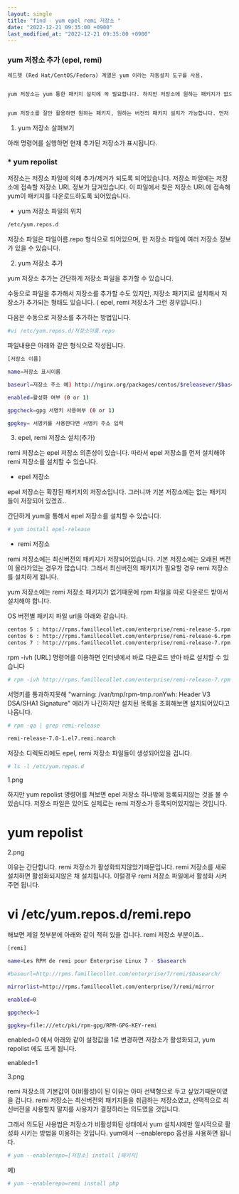 ```yaml
---
layout: single
title: "find - yum epel remi 저장소 "
date: "2022-12-21 09:35:00 +0900"
last_modified_at: "2022-12-21 09:35:00 +0900"
---
```



### yum 저장소 추가 (epel, remi)

````html
레드헷 (Red Hat/CentOS/Fedora) 계열은 yum 이라는 자동설치 도구를 사용.


yum 저장소는 yum 통한 패키지 설치에 꼭 필요합니다. 하지만 저장소에 원하는 패키지가 없으면 설치도 할 수 없습니다. 또한, 버전도 최신버전이 아닌 경우도 많습니다. 


yum 저장소를 잘만 활용하면 원하는 패키지, 원하는 버전의 패키지 설치가 가능합니다. 먼저 yum 저장소에 대해 살펴보고, epel, remi 저장소 추가 해보겠습니다.
````


1. yum 저장소 살펴보기

아래 명령어를 실행하면 현재 추가된 저장소가 표시됩니다.

### *  yum repolist


저장소는 저장소 파일에 의해 추가/제거가 되도록 되어있습니다. 저장소 파일에는 저장소에 접속할 저장소 URL 정보가 담겨있습니다. 이 파일에서 찾은 저장소 URL에 접속해 yum이 패키지를 다운로드하도록 되어있습니다.


* yum 저장소 파일의 위치

````bash
/etc/yum.repos.d
````


저장소 파일은 파일이름.repo 형식으로 되어있으며, 한 저장소 파일에 여러 저장소 정보가 있을 수 있습니다.


2. yum 저장소 추가

yum 저장소 추가는 간단하게 저장소 파일을 추가할 수 있습니다.

수동으로 파일을 추가해서 저장소를 추가할 수도 있지만, 저장소 패키지로 설치해서 저장소가 추가되는 형태도 있습니다. 
( epel, remi 저장소가 그런 경우입니다.)


다음은 수동으로 저장소를 추가하는 방법입니다. 

````bash
#vi /etc/yum.repos.d/저장소이름.repo
````

파일내용은 아래와 같은 형식으로 작성됩니다.

````bash
[저장소 이름]

name=저장소 표시이름

baseurl=저장소 주소 예) http://nginx.org/packages/centos/$releasever/$basearch/

enabled=활성화 여부 (0 or 1)

gpgcheck=gpg 서명키 사용여부 (0 or 1)

gpgkey= 서명키를 사용한다면 서명키 주소 입력
````




3. epel, remi 저장소 설치(추가)

remi 저장소는 epel 저장소 의존성이 있습니다. 따라서 epel 저장소를 먼저 설치해야 remi 저장소를 설치할 수 있습니다.


* epel 저장소

epel 저장소는 확장된 패키지의 저장소입니다. 그러니까 기본 저장소에는 없는 패키지들이 저장되어 있겠죠..


간단하게 yum을 통해서 epel 저장소를 설치할 수 있습니다.


````bash
# yum install epel-release
````




* remi 저장소

remi 저장소에는 최신버전의 패키지가 저장되어있습니다. 기본 저장소에는 오래된 버전이 올라가있는 경우가 많습니다. 그래서 최신버전의 패키지가 필요할 경우 remi 저장소를 설치하게 됩니다.



yum 저장소에는 remi 저장소 패키지가 없기때문에 rpm 파일을 따로 다운로드 받아서 설치해야 합니다. 

OS 버전별 패키지 파일 url을 아래와 같습니다.

````bash
centos 5 : http://rpms.famillecollet.com/enterprise/remi-release-5.rpm
centos 6 : http://rpms.famillecollet.com/enterprise/remi-release-6.rpm
centos 7 : http://rpms.famillecollet.com/enterprise/remi-release-7.rpm
````

rpm -ivh [URL] 명령어를 이용하면 인터넷에서 바로 다운로드 받아 바로 설치할 수 있습니다


````bash
# rpm -ivh http://rpms.famillecollet.com/enterprise/remi-release-7.rpm
````

서명키를 통과하지못해 "warning: /var/tmp/rpm-tmp.ronYwh: Header V3 DSA/SHA1 Signature" 에러가 나긴하지만 설치된 목록을 조회해보면 설치되어있다고 나옵니다.

````bash
# rpm -qa | grep remi-release

remi-release-7.0-1.el7.remi.noarch

````

저장소 디렉토리에도 epel, remi 저장소 파일들이 생성되어있을 겁니다.

````bash
# ls -l /etc/yum.repos.d
````


1.png


하지만 yum repolist 명령어를 쳐보면 epel 저장소 하나밖에 등록되지않는 것을 볼 수 있습니다. 저장소 파일은 있어도 실제로는 remi 저장소가 등록되어있지않는 것입니다.

# yum repolist

2.png

이유는 간단합니다. remi 저장소가 활성화되지않았기때문입니다. remi 저장소를 새로 설치하면 활성화되지않은 채 설치됩니다. 이럴경우 remi 저장소 파일에서 활성화 시켜주면 됩니다.



# vi /etc/yum.repos.d/remi.repo

해보면 제일 첫부분에 아래와 같이 적혀 있을 겁니다. remi 저장소 부분이죠..

````bash
[remi]

name=Les RPM de remi pour Enterprise Linux 7 - $basearch

#baseurl=http://rpms.famillecollet.com/enterprise/7/remi/$basearch/

mirrorlist=http://rpms.famillecollet.com/enterprise/7/remi/mirror

enabled=0

gpgcheck=1

gpgkey=file:///etc/pki/rpm-gpg/RPM-GPG-KEY-remi

````

enabled=0 에서 아래와 같이 설정값을 1로 변경하면 저장소가 활성화되고, yum repolist 에도 뜨게 됩니다.

enabled=1



3.png

remi 저장소의 기본값이 0(비활성)이 된 이유는 아마 선택형으로 두고 싶었기때문이였을 겁니다. remi 저장소는 최신버전의 패키지들을 취급하는 저장소였고, 선택적으로 최신버전을 사용할지 말지를 사용자가 결정하라는 의도였을 것입니다.

그래서 의도된 사용법은 저장소가 비활성화된 상태에서 yum 설치시에만 일시적으로 활성화 시키는 방법을 이용하는 것입니다. yum에서 --enablerepo 옵션을 사용하면 됩니다.


````bash
# yum --enablerepo=[저장소] install [패키지]
````

예) 
````bash
# yum --enablerepo=remi install php
````






